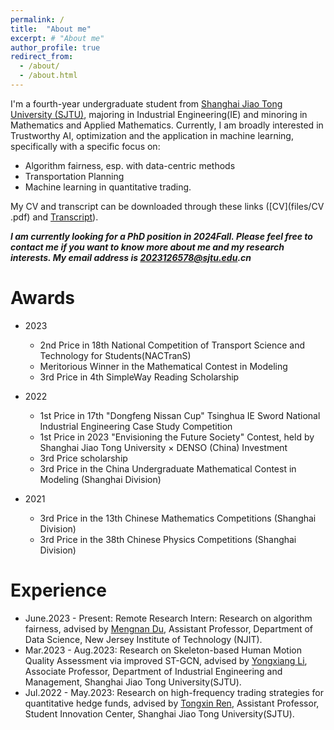 ```yaml
---
permalink: /
title:  "About me"
excerpt: # "About me"
author_profile: true
redirect_from: 
  - /about/
  - /about.html
---
```


I'm a fourth-year undergraduate student from [Shanghai Jiao Tong University (SJTU)](https://me.sjtu.edu.cn/), majoring in Industrial Engineering(IE) and minoring in Mathematics and Applied Mathematics. Currently, I am broadly interested in Trustworthy AI, optimization and the application in machine learning, specifically with a specific focus on: 

- Algorithm fairness, esp. with data-centric methods
- Transportation Planning
- Machine learning in quantitative trading.

My CV and transcript can be downloaded through these links ([CV](files/CV .pdf) and [Transcript](files/Transcript.pdf)).

**_I am currently looking for a PhD position in 2024Fall. Please feel free to contact me if you want to know more about me and my research interests. My email address is 2023126578@sjtu.edu.cn_**



# **Awards**

- 2023 
  - 2nd Price in 18th National Competition of Transport Science and Technology for Students(NACTranS)
  - Meritorious Winner in the Mathematical Contest in Modeling
  - 3rd Price in 4th SimpleWay Reading Scholarship

- 2022 
  - 1st Price in 17th "Dongfeng Nissan Cup" Tsinghua IE Sword National Industrial Engineering Case Study Competition
  - 1st Price in 2023 "Envisioning the Future Society" Contest, held by Shanghai Jiao Tong University × DENSO (China) Investment 
  - 3rd Price scholarship
  - 3rd Price in the China Undergraduate Mathematical Contest in Modeling (Shanghai Division)


- 2021
  - 3rd Price in the 13th Chinese Mathematics Competitions (Shanghai Division)
  - 3rd Price in the 38th Chinese Physics Competitions (Shanghai Division)



# **Experience**

- June.2023 - Present: Remote Research Intern: Research on algorithm fairness, advised by [Mengnan Du](https://mengnandu.com/), Assistant Professor, Department of Data Science, New Jersey Institute of Technology (NJIT).
- Mar.2023 - Aug.2023: Research on Skeleton-based Human Motion Quality Assessment via improved ST-GCN, advised by [Yongxiang Li](https://me.sjtu.edu.cn/teacher_directory1/liyongxiang.html), Associate Professor, Department of Industrial Engineering and Management, Shanghai Jiao Tong University(SJTU).
- Jul.2022 - May.2023: Research on high-frequency trading strategies for quantitative hedge funds, advised by [Tongxin Ren](http://www.baiyulan.org.cn/leader/15/), Assistant Professor, Student Innovation Center, Shanghai Jiao Tong University(SJTU).
